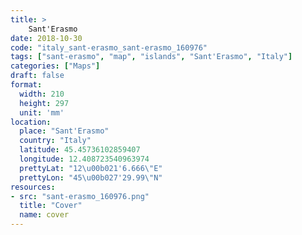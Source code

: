 ```yaml
---
title: > 
    Sant'Erasmo
date: 2018-10-30
code: "italy_sant-erasmo_sant-erasmo_160976"
tags: ["sant-erasmo", "map", "islands", "Sant'Erasmo", "Italy"]
categories: ["Maps"]
draft: false
format:
  width: 210
  height: 297
  unit: 'mm'
location:
  place: "Sant'Erasmo"
  country: "Italy"
  latitude: 45.45736102859407
  longitude: 12.408723540963974
  prettyLat: "12\u00b021'6.666\"E"
  prettyLon: "45\u00b027'29.99\"N"
resources:
- src: "sant-erasmo_160976.png"
  title: "Cover"
  name: cover
---
```

